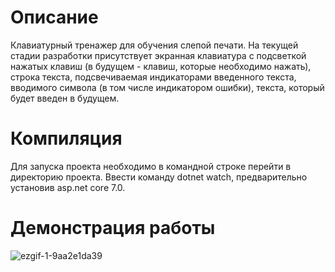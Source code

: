 # Описание
Клавиатурный тренажер для обучения слепой печати. На текущей стадии разработки присутствует экранная клавиатура с подсветкой нажатых клавиш (в будущем - клавиш, которые необходимо нажать), строка текста, подсвечиваемая индикаторами введенного текста, вводимого символа (в том числе индикатором ошибки), текста, который будет введен в будущем.

# Компиляция
Для запуска проекта необходимо в командной строке перейти в директорию проекта.
Ввести команду dotnet watch, предварительно установив asp.net core 7.0.

# Демонстрация работы

![ezgif-1-9aa2e1da39](https://github.com/buserqub/typing/assets/73015330/af0f4208-969b-4d9b-b35b-dfff61abd34a)
